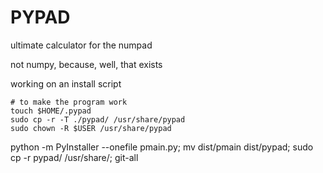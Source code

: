 
# PYPAD #

ultimate calculator for the numpad

not numpy, because, well, that exists

working on an install script

```
# to make the program work
touch $HOME/.pypad
sudo cp -r -T ./pypad/ /usr/share/pypad
sudo chown -R $USER /usr/share/pypad
```

python -m PyInstaller --onefile pmain.py; mv dist/pmain dist/pypad; sudo cp -r pypad/ /usr/share/; git-all

